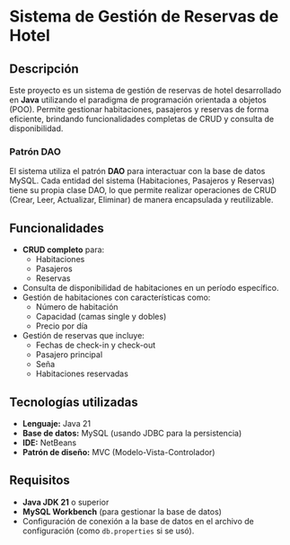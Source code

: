 # Sistema de Gestión de Reservas de Hotel

## Descripción
Este proyecto es un sistema de gestión de reservas de hotel desarrollado en **Java** utilizando el paradigma de programación orientada a objetos (POO). Permite gestionar habitaciones, pasajeros y reservas de forma eficiente, brindando funcionalidades completas de CRUD y consulta de disponibilidad.

### Patrón DAO
El sistema utiliza el patrón **DAO** para interactuar con la base de datos MySQL. Cada entidad del sistema (Habitaciones, Pasajeros y Reservas) tiene su propia clase DAO, lo que permite realizar operaciones de CRUD (Crear, Leer, Actualizar, Eliminar) de manera encapsulada y reutilizable.

## Funcionalidades
- **CRUD completo** para:
  - Habitaciones
  - Pasajeros
  - Reservas
- Consulta de disponibilidad de habitaciones en un período específico.
- Gestión de habitaciones con características como:
  - Número de habitación
  - Capacidad (camas single y dobles)
  - Precio por día
- Gestión de reservas que incluye:
  - Fechas de check-in y check-out
  - Pasajero principal
  - Seña
  - Habitaciones reservadas

## Tecnologías utilizadas
- **Lenguaje:** Java 21
- **Base de datos:** MySQL (usando JDBC para la persistencia)
- **IDE:** NetBeans
- **Patrón de diseño:** MVC (Modelo-Vista-Controlador)

## Requisitos
- **Java JDK 21** o superior
- **MySQL Workbench** (para gestionar la base de datos)
- Configuración de conexión a la base de datos en el archivo de configuración (como `db.properties` si se usó).

